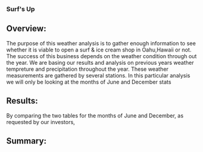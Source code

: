 ### Surf's Up

## Overview:

The purpose of this weather analysis is to gather enough information to see whether it is viable to open a surf & ice cream shop in Oahu,Hawaii or not.
The success of this business depends on the weather condition through out the year. We are basing our results and analysis on previous years weather tempreture and precipitation throughout the year. These weather measurements are gathered by several stations. In this particular analysis we will only be looking at the months of June and December stats 

## Results:

By comparing the two tables for the months of June and December, as requested by our investors, 

## Summary:
